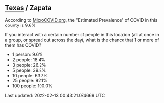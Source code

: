 
## [Texas](/united-states/texas) / Zapata

According to [MicroCOVID.org](http://microcovid.org),
the "Estimated Prevalence" of COVID in this county is 9.6%

If you interact with a certain number of people in this location
(all at once in a group, or spread out across the day), what is the chance that
1 or more of them has COVID?

- 1 person: 9.6%
- 2 people: 18.4%
- 3 people: 26.2%
- 5 people: 39.8%
- 10 people: 63.7%
- 25 people: 92.1%
- 100 people: 100.0%

Last updated: 2022-02-13 00:43:21.074669 UTC

